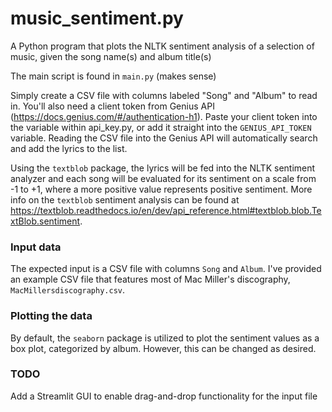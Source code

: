 # music_sentiment.py
A Python program that plots the NLTK sentiment analysis of a selection of music, given the song name(s) and album title(s)

The main script is found in ```main.py``` (makes sense)

Simply create a CSV file with columns labeled "Song" and "Album" to read in. You'll also need a client token from Genius API (https://docs.genius.com/#/authentication-h1).
Paste your client token into the variable within api_key.py, or add it straight into the ```GENIUS_API_TOKEN``` variable. Reading the CSV file into the Genius API will automatically search and add the lyrics to the list.

Using the ```textblob``` package, the lyrics will be fed into the NLTK sentiment analyzer and each song will be evaluated for its sentiment on a scale from -1 to +1, where a more positive value represents positive sentiment.
More info on the ```textblob``` sentiment analysis can be found at https://textblob.readthedocs.io/en/dev/api_reference.html#textblob.blob.TextBlob.sentiment.

### Input data
The expected input is a CSV file with columns ```Song``` and ```Album```. I've provided an example CSV file that features most of Mac Miller's discography, ```MacMillersdiscography.csv```.

### Plotting the data
By default, the ```seaborn``` package is utilized to plot the sentiment values as a box plot, categorized by album. However, this can be changed as desired.

### TODO
Add a Streamlit GUI to enable drag-and-drop functionality for the input file
